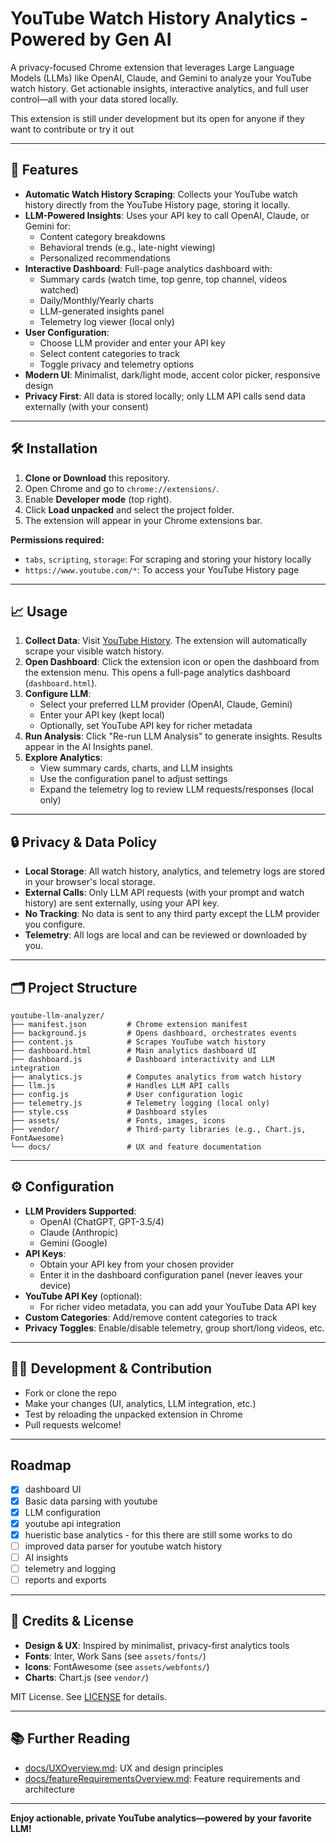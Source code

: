 # YouTube Watch History Analytics - Powered by Gen AI

A privacy-focused Chrome extension that leverages Large Language Models (LLMs) like OpenAI, Claude, and Gemini to analyze your YouTube watch history. Get actionable insights, interactive analytics, and full user control—all with your data stored locally.

This extension is still under development but its open for anyone if they want to contribute or try it out

---

## 🚀 Features

- **Automatic Watch History Scraping**: Collects your YouTube watch history directly from the YouTube History page, storing it locally.
- **LLM-Powered Insights**: Uses your API key to call OpenAI, Claude, or Gemini for:
  - Content category breakdowns
  - Behavioral trends (e.g., late-night viewing)
  - Personalized recommendations
- **Interactive Dashboard**: Full-page analytics dashboard with:
  - Summary cards (watch time, top genre, top channel, videos watched)
  - Daily/Monthly/Yearly charts
  - LLM-generated insights panel
  - Telemetry log viewer (local only)
- **User Configuration**:
  - Choose LLM provider and enter your API key
  - Select content categories to track
  - Toggle privacy and telemetry options
- **Modern UI**: Minimalist, dark/light mode, accent color picker, responsive design
- **Privacy First**: All data is stored locally; only LLM API calls send data externally (with your consent)

---

## 🛠️ Installation

1. **Clone or Download** this repository.
2. Open Chrome and go to `chrome://extensions/`.
3. Enable **Developer mode** (top right).
4. Click **Load unpacked** and select the project folder.
5. The extension will appear in your Chrome extensions bar.

**Permissions required:**
- `tabs`, `scripting`, `storage`: For scraping and storing your history locally
- `https://www.youtube.com/*`: To access your YouTube History page

---

## 📈 Usage

1. **Collect Data**: Visit [YouTube History](https://www.youtube.com/feed/history). The extension will automatically scrape your visible watch history.
2. **Open Dashboard**: Click the extension icon or open the dashboard from the extension menu. This opens a full-page analytics dashboard (`dashboard.html`).
3. **Configure LLM**:
   - Select your preferred LLM provider (OpenAI, Claude, Gemini)
   - Enter your API key (kept local)
   - Optionally, set YouTube API key for richer metadata
4. **Run Analysis**: Click "Re-run LLM Analysis" to generate insights. Results appear in the AI Insights panel.
5. **Explore Analytics**:
   - View summary cards, charts, and LLM insights
   - Use the configuration panel to adjust settings
   - Expand the telemetry log to review LLM requests/responses (local only)

---

## 🔒 Privacy & Data Policy

- **Local Storage**: All watch history, analytics, and telemetry logs are stored in your browser's local storage.
- **External Calls**: Only LLM API requests (with your prompt and watch history) are sent externally, using your API key.
- **No Tracking**: No data is sent to any third party except the LLM provider you configure.
- **Telemetry**: All logs are local and can be reviewed or downloaded by you.

---

## 🗂️ Project Structure

```
youtube-llm-analyzer/
├── manifest.json         # Chrome extension manifest
├── background.js         # Opens dashboard, orchestrates events
├── content.js            # Scrapes YouTube watch history
├── dashboard.html        # Main analytics dashboard UI
├── dashboard.js          # Dashboard interactivity and LLM integration
├── analytics.js          # Computes analytics from watch history
├── llm.js                # Handles LLM API calls
├── config.js             # User configuration logic
├── telemetry.js          # Telemetry logging (local only)
├── style.css             # Dashboard styles
├── assets/               # Fonts, images, icons
├── vendor/               # Third-party libraries (e.g., Chart.js, FontAwesome)
└── docs/                 # UX and feature documentation
```

---

## ⚙️ Configuration

- **LLM Providers Supported**:
  - OpenAI (ChatGPT, GPT-3.5/4)
  - Claude (Anthropic)
  - Gemini (Google)
- **API Keys**:
  - Obtain your API key from your chosen provider
  - Enter it in the dashboard configuration panel (never leaves your device)
- **YouTube API Key** (optional):
  - For richer video metadata, you can add your YouTube Data API key
- **Custom Categories**: Add/remove content categories to track
- **Privacy Toggles**: Enable/disable telemetry, group short/long videos, etc.

---

## 🧑‍💻 Development & Contribution

- Fork or clone the repo
- Make your changes (UI, analytics, LLM integration, etc.)
- Test by reloading the unpacked extension in Chrome
- Pull requests welcome!

---
## Roadmap

- [x] dashboard UI
- [x] Basic data parsing with youtube
- [x] LLM configuration
- [x] youtube api integration
- [x] hueristic base analytics
      - for this there are still some works to do
- [ ] improved data parser for youtube watch history
- [ ] AI insights
- [ ] telemetry and logging
- [ ] reports and exports

---

## 🙏 Credits & License

- **Design & UX**: Inspired by minimalist, privacy-first analytics tools
- **Fonts**: Inter, Work Sans (see `assets/fonts/`)
- **Icons**: FontAwesome (see `assets/webfonts/`)
- **Charts**: Chart.js (see `vendor/`)

MIT License. See [LICENSE](LICENSE) for details.

---

## 📚 Further Reading

- [docs/UXOverview.md](docs/UXOverview.md): UX and design principles
- [docs/featureRequirementsOverview.md](docs/featureRequirementsOverview.md): Feature requirements and architecture

---

**Enjoy actionable, private YouTube analytics—powered by your favorite LLM!** 